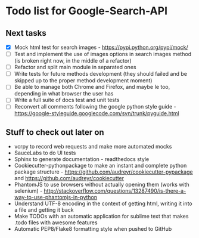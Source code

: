 Todo list for Google-Search-API
====

## Next tasks

- [x] Mock html test for search images - https://pypi.python.org/pypi/mock/
- [ ] Test and implement the use of images options in search images method (is broken right now, in the middle of a refactor)
- [ ] Refactor and split main module in separated ones
- [ ] Write tests for future methods development (they should failed and be skipped up to the proper method development moment)
- [ ] Be able to manage both Chrome and Firefox, and maybe Ie too, depending in what browser the user has
- [ ] Write a full suite of docs test and unit tests
- [ ] Reconvert all comments following the google python style guide - https://google-styleguide.googlecode.com/svn/trunk/pyguide.html

## Stuff to check out later on

* vcrpy to record web requests and make more automated mocks
* SauceLabs to do UI tests
* Sphinx to generate documentation - readthedocs style
* Cookiecutter-pythonpackage to make an instant and complete python package structure - https://github.com/audreyr/cookiecutter-pypackage and https://github.com/audreyr/cookiecutter
* PhantomJS to use browsers without actually opening them (works with selenium) - http://stackoverflow.com/questions/13287490/is-there-a-way-to-use-phantomjs-in-python
* Understand UTF-8 encoding in the context of getting html, writing it into a file and getting it back
* Make TODOs with an automatic application for sublime text that makes .todo files with awesome features
* Automatic PEP8/Flake8 formatting style when pushed to GitHub